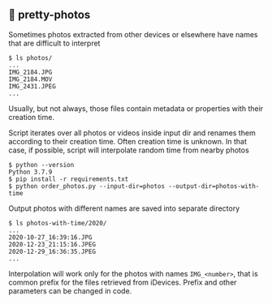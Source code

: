 ## :camera_flash: pretty-photos

Sometimes photos extracted from other devices or elsewhere have names that are difficult to interpret

```
$ ls photos/
...
IMG_2184.JPG
IMG_2184.MOV
IMG_2431.JPEG
...
```

Usually, but not always, those files contain metadata or properties with their creation time.

Script iterates over all photos or videos inside input dir and renames them according to their creation time.
Often creation time is unknown. In that case, if possible, script will interpolate random time from nearby photos


```
$ python --version
Python 3.7.9
$ pip install -r requirements.txt
$ python order_photos.py --input-dir=photos --output-dir=photos-with-time
```

Output photos with different names are saved into separate directory

```
$ ls photos-with-time/2020/
...
2020-10-27_16:39:16.JPG
2020-12-23_21:15:16.JPEG
2020-12-29_16:36:35.JPEG
...
```

Interpolation will work only for the photos with names `IMG_<number>`, that is common prefix for the files retrieved from
iDevices. Prefix and other parameters can be changed in code.
